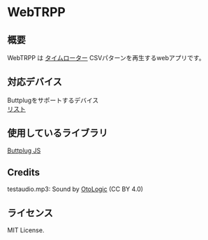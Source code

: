 # WebTRPP
## 概要
WebTRPP は [タイムローター](http://trance-innovation.com/lp_time/) CSVパターンを再生するwebアプリです。

## 対応デバイス
Buttplugをサポートするデバイス  
[リスト](https://iostindex.com/?filter0ButtplugSupport=7)

## 使用しているライブラリ
[Buttplug JS](https://github.com/buttplugio/buttplug-rs-ffi/tree/master/js)

## Credits
testaudio.mp3: Sound by [OtoLogic](https://otologic.jp) (CC BY 4.0)

## ライセンス
MIT License.